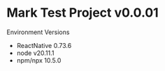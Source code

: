 # Mark Test Project v0.0.01

Environment Versions
- ReactNative 0.73.6
- node v20.11.1
- npm/npx 10.5.0